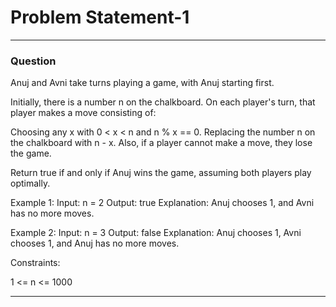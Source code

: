 # Problem Statement-1


***
### Question

Anuj and Avni take turns playing a game, with Anuj starting first.

Initially, there is a number n on the chalkboard. On each player's turn, that player makes a move consisting of:

Choosing any x with 0 < x < n and n % x == 0.
Replacing the number n on the chalkboard with n - x.
Also, if a player cannot make a move, they lose the game.

Return true if and only if Anuj wins the game, assuming both players play optimally.

Example 1: 
Input: n = 2
Output: true
Explanation: Anuj chooses 1, and Avni has no more moves.

Example 2: 
Input: n = 3
Output: false
Explanation: Anuj chooses 1, Avni chooses 1, and Anuj has no more moves.

Constraints:

1 <= n <= 1000

***
